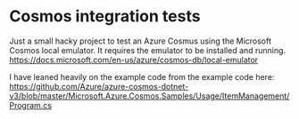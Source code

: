 # Cosmos integration tests

Just a small hacky project to test an Azure Cosmus using the Microsoft Cosmos local emulator. It requires the emulator to be installed and running. https://docs.microsoft.com/en-us/azure/cosmos-db/local-emulator

I have leaned heavily on the example code from the example code here: https://github.com/Azure/azure-cosmos-dotnet-v3/blob/master/Microsoft.Azure.Cosmos.Samples/Usage/ItemManagement/Program.cs
